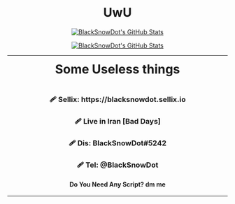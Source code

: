 <h1 align="center" style="margin-top: 0;">UwU</h1>

<p align="center">
	  <a href="https://github.com/BlackSnowDot/">
	  <img  alt="BlackSnowDot's GitHub Stats" src="https://github-readme-stats.vercel.app/api?username=BlackSnowDot&show_icons=true&theme=midnight-purple&hide_title=true" />  </a>
</p>

<p align="center">
	  <a href="https://github.com/MatrixTM/OutlookGen">
	  <img  alt="BlackSnowDot's GitHub Stats" src="https://github-readme-stats.vercel.app/api/pin/?username=MatrixTM&repo=OutlookGen&theme=midnight-purple" />  </a>
</p>

---

<h1 align="center" style="margin-top: 0;">Some Useless things</h1>

<p align="center">
	<img src="https://lanyard-profile-readme.vercel.app/api/939044326661586975?hideTimestamp=true&hideBadges=true" alt=""/>
</p>

<div align="center" style="margin-top: 0;">
    <h3>🩹 Sellix: https://blacksnowdot.sellix.io</h3>
    <h3>🩹 Live in Iran [Bad Days]</h3>
    <h3>🩹 Dis: BlackSnowDot#5242</h3>
    <h3>🩹 Tel: @BlackSnowDot</h3>
    <h4>Do You Need Any Script? dm me</h4>
</div>

---
